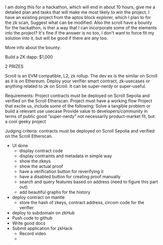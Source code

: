 I am doing this for a hackathon, which will end in about 10 hours, give me a detailed plan and tasks that will make me most likely to win the project. I have an existing project from the aptos block explorer, which I plan to for the zk scan, Suggest what can be modified. Also the scroll have a bounty for the hackathon, is ther a way that I can incorporate some of the elements into the project? It's fine if the answer is no too, I don't want to force fit my solution into it, but will be good if there are any too.

More info about the bounty:

Build a ZK dapp: $1,000

2 PRIZES

Scroll is an EVM compatible, L2, zk rollup. The dev ex is the similar on Scroll as it is on Ethereum. Deploy your verifier smart contract, zk-usecases or anything related to zk on Scroll. It can be super-nerdy or super-useful.

Requirements:
Project contracts must be deployed on Scroll Sepolia and verified on the Scroll Etherscan.
Project must have a working flow
Project that excite us, include some of the following:
Solve a tangible problem or build a relevant use usecase
Provide value to developers/community in terms of public good
“super-nerdy” not necessarily product-market fit, but a cool geeky project

Judging criteria:
contracts must be deployed on Scroll Sepolia and verified on the Scroll Etherscan.

- UI done
  - display contract code
  - display contraints and metadata in simple way
  - show the zkeys
  - show the actual proof
  - have a verification button for reverifying it
  - have a disabled button for creating proof manually
  - search and query features based on address (need to figure this part out)
  - add beautiful graphs for the history
- deploy contract on mantle
  - store the hash of zkeys, contract address, circom code for the verifier
- deploy to subdomain on zkHub
- Push code to github
- Write good docs
- Submit application for zkHack
  - Record video
  - 
